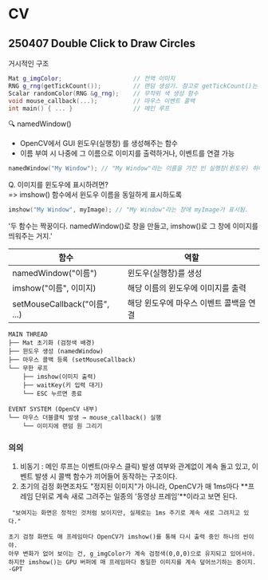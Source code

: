 # CV
## 250407 Double Click to Draw Circles
거시적인 구조
```C++
Mat g_imgColor;                    // 전역 이미지
RNG g_rng(getTickCount());         // 랜덤 생성기. 참고로 getTickCount()는 시스템 부팅 후 경과된 시간(틱 단위)
Scalar randomColor(RNG &g_rng);    // 무작위 색 생성 함수
void mouse_callback(...);          // 마우스 이벤트 콜백
int main() { ... }                 // 메인 루프
```

🔍 namedWindow()
- OpenCV에서 GUI 윈도우(실행창) 를 생성해주는 함수
- 이름 부여 시 나중에 그 이름으로 이미지를 출력하거나, 이벤트를 연결 가능
``` cpp
namedWindow("My Window"); // "My Window"라는 이름을 가진 빈 실행창(윈도우) 하나가 생성됨.
```
<pr>
Q. 이미지를 윈도우에 표시하려면?<br>
=> imshow() 함수에서 윈도우 이름을 동일하게 표시하도록

``` cpp
imshow("My Window", myImage); // "My Window"라는 창에 myImage가 표시됨.
```
'두 함수는 짝꿍이다.
namedWindow()로 창을 만들고, imshow()로 그 창에 이미지를 띄워주는 거지.'


| 함수 |  역할 |
|------|--------|
|namedWindow("이름")|	윈도우(실행창)를 생성|
|imshow("이름", 이미지)|	해당 이름의 윈도우에 이미지를 출력|
|setMouseCallback("이름", ...)|	해당 윈도우에 마우스 이벤트 콜백을 연결|

```
MAIN THREAD
├── Mat 초기화 (검정색 배경)
├── 윈도우 생성 (namedWindow)
├── 마우스 콜백 등록 (setMouseCallback)
└── 무한 루프
    ├── imshow(이미지 출력)
    ├── waitKey(키 입력 대기)
    └── ESC 누르면 종료

EVENT SYSTEM (OpenCV 내부)
└── 마우스 더블클릭 발생 → mouse_callback() 실행
    └── 이미지에 랜덤 원 그리기
```
### 의의

1. 비동기 : 메인 루프는 이벤트(마우스 클릭) 발생 여부와 관계없이 계속 돌고 있고, 이벤트 발생 시 콜백 함수가 끼어들어 동작하는 구조이다.
2. 초기의 검정 화면조차도 "정지된 이미지"가 아니라, OpenCV가 매 1ms마다 **프레임 단위로 계속 새로 그려주는 일종의 '동영상 프레임'**이라고 보면 된다.

``` "보여지는 화면은 정적인 것처럼 보이지만, 실제로는 1ms 주기로 계속 새로 그려지고 있다."```
```
초기 검정 화면도 매 프레임마다 OpenCV가 imshow()를 통해 다시 출력 중인 하나의 씬이야.
아무 변화가 없어 보이는 건, g_imgColor가 계속 검정색(0,0,0)으로 유지되고 있어서야.
하지만 imshow()는 GPU 버퍼에 매 프레임마다 동일한 이미지를 계속 덮어쓰기하는 중이지.
-GPT
```
